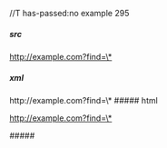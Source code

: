 //T has-passed:no
example 295
##### src
<http://example.com?find=\*>
##### xml
<?xml version="1.0" encoding="UTF-8"?>
<!DOCTYPE document SYSTEM "CommonMark.dtd">
<document xmlns="http://commonmark.org/xml/1.0">
  <paragraph>
    <link destination="http://example.com?find=\*" title="">
      <text>http://example.com?find=\*</text>
    </link>
  </paragraph>
</document>
##### html
<p><a href="http://example.com?find=%5C*">http://example.com?find=\*</a></p>
#####
